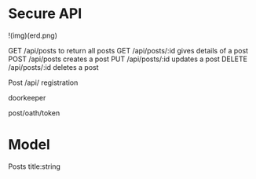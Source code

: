 Secure API
==========

!(img)(erd.png)

GET /api/posts to return all posts
GET /api/posts/:id gives details of a post
POST /api/posts creates a post
PUT /api/posts/:id updates a post
DELETE /api/posts/:id deletes a post

Post /api/ registration

doorkeeper

post/oath/token

 Model
======
Posts title:string
